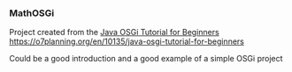### MathOSGi

Project created from the [Java OSGi Tutorial for Beginners](https://o7planning.org/en/10135/java-osgi-tutorial-for-beginners)
https://o7planning.org/en/10135/java-osgi-tutorial-for-beginners

Could be a good introduction and a good example of a simple OSGi project